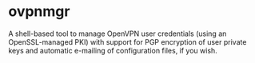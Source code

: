 # ovpnmgr

A shell-based tool to manage OpenVPN user credentials (using an OpenSSL-managed
PKI) with support for PGP encryption of user private keys and automatic
e-mailing of configuration files, if you wish.
